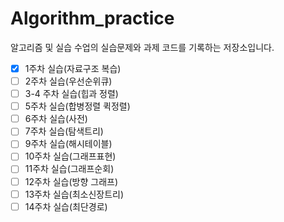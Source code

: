 # Algorithm_practice
알고리즘 및 실습 수업의 실습문제와 과제 코드를 기록하는 저장소입니다.

- [x] 1주차 실습(자료구조 복습)
- [ ] 2주차 실습(우선순위큐)
- [ ] 3-4 주차 실습(힙과 정렬)
- [ ] 5주차 실습(합병정렬 퀵정렬)
- [ ] 6주차 실습(사전)
- [ ] 7주차 실습(탐색트리)
- [ ] 9주차 실습(해시테이블)
- [ ] 10주차 실습(그래프표현)
- [ ] 11주차 실습(그래프순회)
- [ ] 12주차 실습(방향 그래프)
- [ ] 13주차 실습(최소신장트리)
- [ ] 14주차 실습(최단경로)

